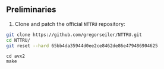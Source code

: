 ## Preliminaries
1. Clone and patch the official `NTTRU` repository:

```sh
git clone https://github.com/gregorseiler/NTTRU.git
cd NTTRU/
git reset --hard 65bb4da35944d0ee2ce8462de86e479486904625

```

```
cd avx2
make
```

